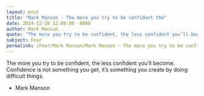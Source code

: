 ```yaml
---
layout: post
title: "Mark Manson - The more you try to be confident the"
date: 2024-12-28 12:00:00 -0000
author: Mark Manson
quote: "The more you try to be confident, the less confident you’ll become. Confidence is not something you get, it’s something you create by doing difficult things."
subject: Fear
permalink: /Fear/Mark Manson/Mark Manson - The more you try to be confident the
---
```


The more you try to be confident, the less confident you’ll become. Confidence is not something you get, it’s something you create by doing difficult things.

- Mark Manson
